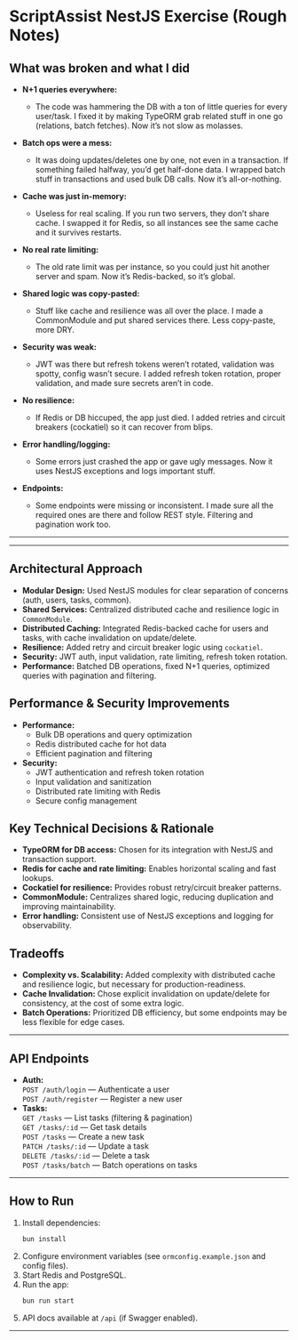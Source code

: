 
# ScriptAssist NestJS Exercise (Rough Notes)

## What was broken and what I did

- **N+1 queries everywhere:**
   - The code was hammering the DB with a ton of little queries for every user/task. I fixed it by making TypeORM grab related stuff in one go (relations, batch fetches). Now it’s not slow as molasses.

- **Batch ops were a mess:**
   - It was doing updates/deletes one by one, not even in a transaction. If something failed halfway, you’d get half-done data. I wrapped batch stuff in transactions and used bulk DB calls. Now it’s all-or-nothing.

- **Cache was just in-memory:**
   - Useless for real scaling. If you run two servers, they don’t share cache. I swapped it for Redis, so all instances see the same cache and it survives restarts.

- **No real rate limiting:**
   - The old rate limit was per instance, so you could just hit another server and spam. Now it’s Redis-backed, so it’s global.

- **Shared logic was copy-pasted:**
   - Stuff like cache and resilience was all over the place. I made a CommonModule and put shared services there. Less copy-paste, more DRY.

- **Security was weak:**
   - JWT was there but refresh tokens weren’t rotated, validation was spotty, config wasn’t secure. I added refresh token rotation, proper validation, and made sure secrets aren’t in code.

- **No resilience:**
   - If Redis or DB hiccuped, the app just died. I added retries and circuit breakers (cockatiel) so it can recover from blips.

- **Error handling/logging:**
   - Some errors just crashed the app or gave ugly messages. Now it uses NestJS exceptions and logs important stuff.

- **Endpoints:**
   - Some endpoints were missing or inconsistent. I made sure all the required ones are there and follow REST style. Filtering and pagination work too.

---

---

## Architectural Approach

- **Modular Design:** Used NestJS modules for clear separation of concerns (auth, users, tasks, common).
- **Shared Services:** Centralized distributed cache and resilience logic in `CommonModule`.
- **Distributed Caching:** Integrated Redis-backed cache for users and tasks, with cache invalidation on update/delete.
- **Resilience:** Added retry and circuit breaker logic using `cockatiel`.
- **Security:** JWT auth, input validation, rate limiting, refresh token rotation.
- **Performance:** Batched DB operations, fixed N+1 queries, optimized queries with pagination and filtering.

## Performance & Security Improvements

- **Performance:**
   - Bulk DB operations and query optimization
   - Redis distributed cache for hot data
   - Efficient pagination and filtering
- **Security:**
   - JWT authentication and refresh token rotation
   - Input validation and sanitization
   - Distributed rate limiting with Redis
   - Secure config management

## Key Technical Decisions & Rationale

- **TypeORM for DB access:** Chosen for its integration with NestJS and transaction support.
- **Redis for cache and rate limiting:** Enables horizontal scaling and fast lookups.
- **Cockatiel for resilience:** Provides robust retry/circuit breaker patterns.
- **CommonModule:** Centralizes shared logic, reducing duplication and improving maintainability.
- **Error handling:** Consistent use of NestJS exceptions and logging for observability.

## Tradeoffs

- **Complexity vs. Scalability:** Added complexity with distributed cache and resilience logic, but necessary for production-readiness.
- **Cache Invalidation:** Chose explicit invalidation on update/delete for consistency, at the cost of some extra logic.
- **Batch Operations:** Prioritized DB efficiency, but some endpoints may be less flexible for edge cases.

---

## API Endpoints

- **Auth:**  
   `POST /auth/login` — Authenticate a user  
   `POST /auth/register` — Register a new user
- **Tasks:**  
   `GET /tasks` — List tasks (filtering & pagination)  
   `GET /tasks/:id` — Get task details  
   `POST /tasks` — Create a new task  
   `PATCH /tasks/:id` — Update a task  
   `DELETE /tasks/:id` — Delete a task  
   `POST /tasks/batch` — Batch operations on tasks

---

## How to Run

1. Install dependencies:  
    ```sh
    bun install
    ```
2. Configure environment variables (see `ormconfig.example.json` and config files).
3. Start Redis and PostgreSQL.
4. Run the app:  
    ```sh
    bun run start
    ```
5. API docs available at `/api` (if Swagger enabled).

---

